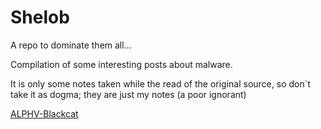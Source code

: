 # Shelob
A repo to dominate them all...


Compilation of some interesting posts about malware. 

It is only some notes taken while the read of the original source, so don´t take it as dogma; they are just my notes (a poor ignorant)


[ALPHV-Blackcat](/doc/ALPHV-Blackcat.md)
